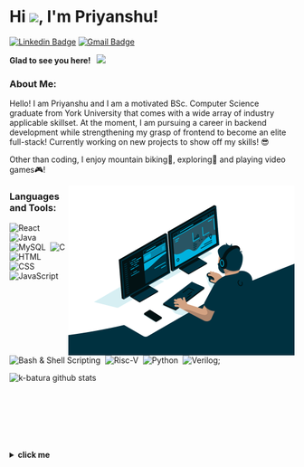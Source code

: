 # Hi <img src="https://media.giphy.com/media/hvRJCLFzcasrR4ia7z/giphy.gif" width="25px">, I'm Priyanshu!

[![Linkedin Badge](https://img.shields.io/badge/LinkedIn-0077B5?style=for-the-badge&logo=linkedin&logoColor=white)](https://www.linkedin.com/in/priyanshu-sanjay-patel/)
[![Gmail Badge](https://img.shields.io/badge/Gmail-D14836?style=for-the-badge&logo=gmail&logoColor=white)](mailto:priyanshu.sanjay.patel@gmail.com?subject=[GitHub-Feedback])



**Glad to see you here! &nbsp; ![](https://visitor-badge.glitch.me/badge?page_id=prisp09)**

### About Me:

Hello! I am Priyanshu and I am a motivated BSc. Computer Science graduate from York University that comes with a wide array of industry applicable skillset. At the moment, I am pursuing a career in backend development while strengthening my grasp of frontend to become an elite full-stack!
Currently working on new projects to show off my skills! 😎

Other than coding, I enjoy mountain biking🚵, exploring🌵 and playing video games🎮!

<img align="right" alt="GIF" src="./code.gif" width="400" />


### Languages and Tools:

![React](https://img.shields.io/badge/React-20232A?style=for-the-badge&logo=react&logoColor=61DAFB)&nbsp;
![Java](https://img.shields.io/badge/Java-ED8B00?style=for-the-badge&logo=OpenJDK&logoColor=white)&nbsp;
![MySQL](https://img.shields.io/badge/MySQL-3776AB?style=for-the-badge&logo=mysql&logoColor=white)&nbsp;
![C](https://img.shields.io/badge/C-00599C?style=for-the-badge&logo=c&logoColor=white)&nbsp;
![HTML](https://img.shields.io/badge/HTML-239120?style=for-the-badge&logo=html5&logoColor=white)&nbsp;
![CSS](https://img.shields.io/badge/CSS-239120?&style=for-the-badge&logo=css3&logoColor=white)&nbsp;
![JavaScript](https://img.shields.io/badge/JavaScript-323330?style=for-the-badge&logo=javascript&logoColor=F7DF1E)&nbsp;
![Bash & Shell Scripting](https://img.shields.io/badge/Shell_Script-121011?style=for-the-badge&logo=gnu-bash&logoColor=white)&nbsp;
![Risc-V](https://img.shields.io/badge/RISCV-3776AB?style=for-the-badge&logo=intel&logoColor=white&color=red)&nbsp;
![Python](https://img.shields.io/badge/Python-3776AB?style=for-the-badge&logo=python&logoColor=yellow&color=blue)&nbsp;
![Verilog](https://img.shields.io/badge/Verilog-3776AB?style=for-the-badge&logo=v&logoColor=white&color=purple);


<img align="left" src="https://github-readme-stats.vercel.app/api/top-langs/?username=prisp09&layout=compact" alt="k-batura github stats"/>


<br />
<br />
<br />
<br />
<br />
<br />
<br />
<br />

<details>
  <summary><b>click me</b></summary>
    
  <img align="left" src="./7veW.gif"/>

  ⬅️ The power I wish to obtain.
</details>
